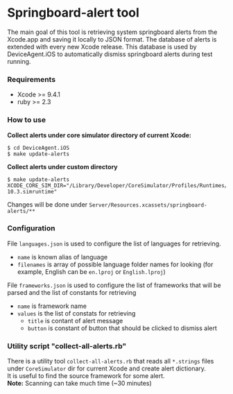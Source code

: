 # Springboard-alert tool
The main goal of this tool is retrieving system springboard alerts from the Xcode.app and saving it locally to JSON format.
The database of alerts is extended with every new Xcode release. This database is used by DeviceAgent.iOS to automatically dismiss springboard alerts during test running.

### Requirements

* Xcode >= 9.4.1
* ruby >= 2.3

### How to use
**Collect alerts under core simulator directory of current Xcode:**
```
$ cd DeviceAgent.iOS
$ make update-alerts
```
**Collect alerts under custom directory**
```
$ make update-alerts XCODE_CORE_SIM_DIR="/Library/Developer/CoreSimulator/Profiles/Runtimes/iOS\ 10.3.simruntime"
```

Changes will be done under `Server/Resources.xcassets/springboard-alerts/**`

### Configuration
File `languages.json` is used to configure the list of languages for retrieving.
- `name` is known alias of language
- `filenames` is array of possible language folder names for looking (for example, English can be `en.lproj` or `English.lproj`)

File `frameworks.json` is used to configure the list of frameworks that will be parsed and the list of constants for retrieving
- `name` is framework name
- `values` is the list of constats for retrieving
    - `title` is contant of alert message
    - `button` is constant of button that should be clicked to dismiss alert

### Utility script "collect-all-alerts.rb"
There is a utility tool `collect-all-alerts.rb` that reads all `*.strings` files under `CoreSimulator` dir for current Xcode and create alert dictionary.  
It is useful to find the source framework for some alert.  
**Note:** Scanning can take much time (~30 minutes)
